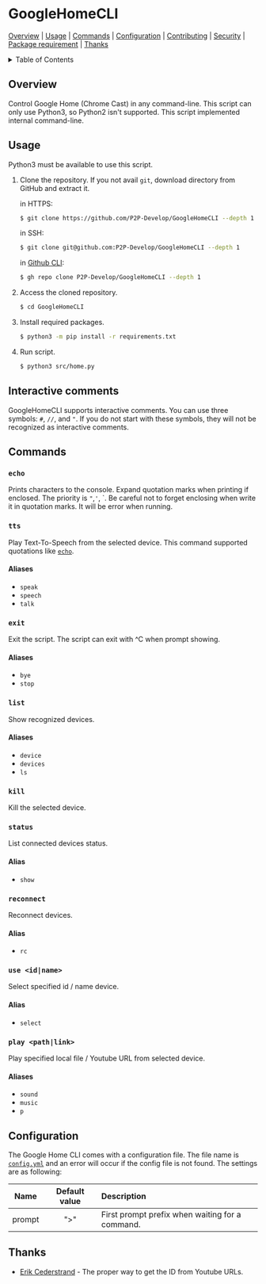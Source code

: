 # GoogleHomeCLI

[Overview](#overview) | [Usage](#usage) | [Commands](#commands) | [Configuration](#configuration) | [Contributing](CONTRIBUTING.md) | [Security](SECURITY.md) | [Package requirement](../requirements.txt) | [Thanks](#thanks)

<details>
<summary>Table of Contents</summary>

- [GoogleHomeCLI](#googlehomecli)
  - [Overview](#overview)
  - [Usage](#usage)
  - [Interactive comments](#interactive-comments)
  - [Commands](#commands)
    - [`echo`](#echo)
    - [`tts`](#tts)
      - [Aliases](#aliases)
    - [`exit`](#exit)
      - [Aliases](#aliases-1)
    - [`list`](#list)
      - [Aliases](#aliases-2)
    - [`kill`](#kill)
    - [`status`](#status)
      - [Alias](#alias)
    - [`reconnect`](#reconnect)
      - [Alias](#alias-1)
    - [`use <id|name>`](#use-idname)
      - [Alias](#alias-2)
    - [`play <path|link>`](#play-pathlink)
      - [Aliases](#aliases-3)
  - [Configuration](#configuration)
  - [Thanks](#thanks)

</details>

## Overview

Control Google Home (Chrome Cast) in any command-line.
This script can only use Python3, so Python2 isn't supported.
This script implemented internal command-line.

## Usage

Python3 must be available to use this script.

1. Clone the repository.
   If you not avail `git`, download directory from GitHub and extract it.

   in HTTPS:

   ```bash
   $ git clone https://github.com/P2P-Develop/GoogleHomeCLI --depth 1
   ```

   in SSH:

   ```bash
   $ git clone git@github.com:P2P-Develop/GoogleHomeCLI --depth 1
   ```

   in [Github CLI](https://github.com/cli/cli):

   ```bash
   $ gh repo clone P2P-Develop/GoogleHomeCLI --depth 1
   ```

2. Access the cloned repository.

   ```bash
   $ cd GoogleHomeCLI
   ```

3. Install required packages.

   ```bash
   $ python3 -m pip install -r requirements.txt
   ```

4. Run script.
   ```bash
   $ python3 src/home.py
   ```

## Interactive comments

GoogleHomeCLI supports interactive comments.
You can use three symbols: `#`, `//`, and `"`.
If you do not start with these symbols, they will not be recognized as interactive comments.

## Commands

### `echo`

Prints characters to the console.
Expand quotation marks when printing if enclosed. The priority is `"`,`'`, \`.
Be careful not to forget enclosing when write it in quotation marks. It will be error when running.

### `tts`

Play Text-To-Speech from the selected device.
This command supported quotations like [`echo`](#echo).

#### Aliases

- `speak`
- `speech`
- `talk`

### `exit`

Exit the script.
The script can exit with ^C when prompt showing.

#### Aliases

- `bye`
- `stop`

### `list`

Show recognized devices.

#### Aliases

- `device`
- `devices`
- `ls`

### `kill`

Kill the selected device.

### `status`

List connected devices status.

#### Alias

- `show`

### `reconnect`

Reconnect devices.

#### Alias

- `rc`

### `use <id|name>`

Select specified id / name device.

#### Alias

- `select`

### `play <path|link>`

Play specified local file / Youtube URL from selected device.

#### Aliases

- `sound`
- `music`
- `p`

## Configuration

The Google Home CLI comes with a configuration file.
The file name is [`config.yml`](../src/config.yml) and an error will occur if the config file is not found.
The settings are as following:

|  Name  | Default value | Description                                     |
| :----: | :-----------: | :---------------------------------------------- |
| prompt |      ">"      | First prompt prefix when waiting for a command. |

## Thanks

- [Erik Cederstrand](https://stackoverflow.com/questions/4356538/how-can-i-extract-video-id-from-youtubes-link-in-python) - The proper way to get the ID from Youtube URLs.
